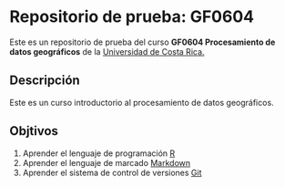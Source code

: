 # Repositorio de prueba: GF0604

Este es un repositorio de prueba del curso **GF0604 Procesamiento de datos geográficos** de la [Universidad de Costa Rica.](https://www.ucr.ac.cr/) 

## Descripción
Este es un curso introductorio al procesamiento de datos geográficos.

## Objtivos
1. Aprender el lenguaje de programación [R](https://www.r-project.org/)
2. Aprender el lenguaje de marcado [Markdown](https://markdown.es/)
3. Aprender el sistema de control de versiones [Git](https://git-scm.com/)
